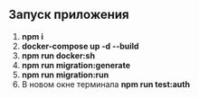 
## Запуск приложения
1. **npm i**
2. **docker-compose up -d --build**
3. **npm run docker:sh**
3. **npm run migration:generate**
3. **npm run migration:run**
3. В новом окне терминала **npm run test:auth**
